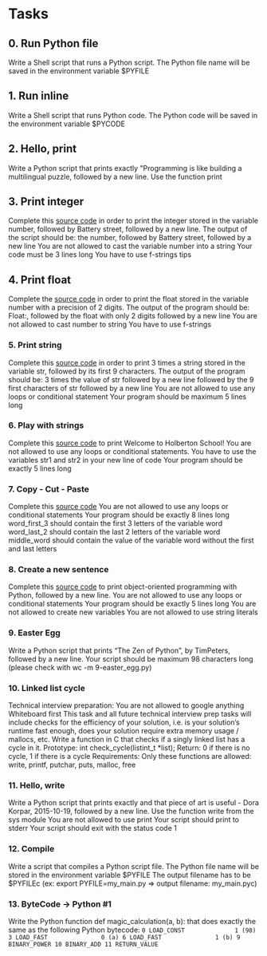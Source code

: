 # Tasks

## 0. Run Python file

 Write a Shell script that runs a Python script.
 The Python file name will be saved in the environment variable $PYFILE

## 1. Run inline

 Write a Shell script that runs Python code.
 The Python code will be saved in the environment variable $PYCODE

## 2. Hello, print

 Write a Python script that prints exactly "Programming is like building a multilingual puzzle, followed by a new line.
 Use the function print

## 3. Print integer

 Complete this [source code](https://github.com/holbertonschool/0x00.py/blob/master/3-print_number.py) in order to print the integer stored in the variable number, followed by Battery street, followed by a new line.
 The output of the script should be:
 the number, followed by Battery street,
 followed by a new line
 You are not allowed to cast the variable number into a string
 Your code must be 3 lines long
 You have to use f-strings tips

## 4. Print float

Complete the [source code](https://github.com/holbertonschool/0x00.py/blob/master/4-print_float.py) in order to print the float stored in the variable number with a precision of 2 digits.
 The output of the program should be:
 Float:, followed by the float with only 2 digits
 followed by a new line
 You are not allowed to cast number to string
 You have to use f-strings

### 5. Print string

Complete this [source code](https://github.com/holbertonschool/0x00.py/blob/master/5-print_string.py) in order to print 3 times a string stored in the variable str, followed by its first 9 characters.
 The output of the program should be:
 3 times the value of str
 followed by a new line
 followed by the 9 first characters of str
 followed by a new line
 You are not allowed to use any loops or conditional statement
 Your program should be maximum 5 lines long

### 6. Play with strings

Complete this [source code](https://github.com/holbertonschool/0x00.py/blob/master/6-concat.py) to print Welcome to Holberton School!
 You are not allowed to use any loops or conditional statements.
 You have to use the variables str1 and str2 in your new line of code
 Your program should be exactly 5 lines long

### 7. Copy - Cut - Paste

Complete this [source code](https://github.com/holbertonschool/0x00.py/blob/master/7-edges.py)
 You are not allowed to use any loops or conditional statements
 Your program should be exactly 8 lines long
 word_first_3 should contain the first 3 letters of the variable word
 word_last_2 should contain the last 2 letters of the variable word
 middle_word should contain the value of the variable word without the first and last letters

### 8. Create a new sentence

Complete this [source code](https://github.com/holbertonschool/0x00.py/blob/master/8-concat_edges.py) to print object-oriented programming with Python, followed by a new line.
 You are not allowed to use any loops or conditional statements
 Your program should be exactly 5 lines long
 You are not allowed to create new variables
 You are not allowed to use string literals

### 9. Easter Egg

Write a Python script that prints “The Zen of Python”, by TimPeters, followed by a new line.
 Your script should be maximum 98 characters long (please check with wc -m 9-easter_egg.py)

### 10. Linked list cycle

Technical interview preparation:
 You are not allowed to google anything
 Whiteboard first
 This task and all future technical interview prep tasks will include checks for the efficiency of your solution, i.e. is your solution’s runtime fast enough, does your solution require extra memory usage / mallocs, etc.
Write a function in C that checks if a singly linked list has a cycle in it.
 Prototype: int check_cycle(listint_t *list);
 Return: 0 if there is no cycle, 1 if there is a cycle
Requirements:
 Only these functions are allowed: write, printf, putchar, puts, malloc, free

### 11. Hello, write

Write a Python script that prints exactly and that piece of art is useful - Dora Korpar, 2015-10-19, followed by a new line.
 Use the function write from the sys module
 You are not allowed to use print
 Your script should print to stderr
 Your script should exit with the status code 1

### 12. Compile

Write a script that compiles a Python script file.
The Python file name will be stored in the environment variable $PYFILE
The output filename has to be $PYFILEc (ex: export PYFILE=my_main.py => output filename: my_main.pyc)

### 13. ByteCode -> Python #1

Write the Python function def magic_calculation(a, b): that does exactly the same as the following Python bytecode:
`0 LOAD_CONST              1 (98)
 3 LOAD_FAST               0 (a)
 6 LOAD_FAST               1 (b)
 9 BINARY_POWER
 10 BINARY_ADD
 11 RETURN_VALUE`
